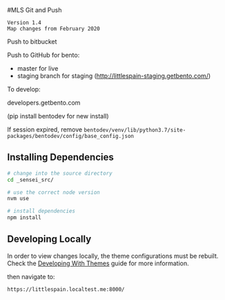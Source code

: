 #MLS Git and Push
```
Version 1.4
Map changes from February 2020
```
Push to bitbucket

Push to GitHub for bento:

  * master for live
  * staging branch for staging (http://littlespain-staging.getbento.com/)


To develop:

developers.getbento.com

(pip install bentodev for new install)

If session expired, remove `bentodev/venv/lib/python3.7/site-packages/bentodev/config/base_config.json`

## Installing Dependencies

```bash
# change into the source directory
cd _sensei_src/
```

```bash
# use the correct node version
nvm use
```

```bash
# install dependencies
npm install
```
## Developing Locally

In order to view changes locally, the theme configurations must be rebuilt. Check the [Developing With Themes](https://getbentobox.atlassian.net/wiki/spaces/E/pages/338886657/Developing+with+Themes) guide for more information.

then navigate to:
``` bash
https://littlespain.localtest.me:8000/
```

